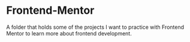 # Frontend-Mentor
A folder that holds some of the projects I want to practice with Frontend Mentor to learn more about frontend development.
